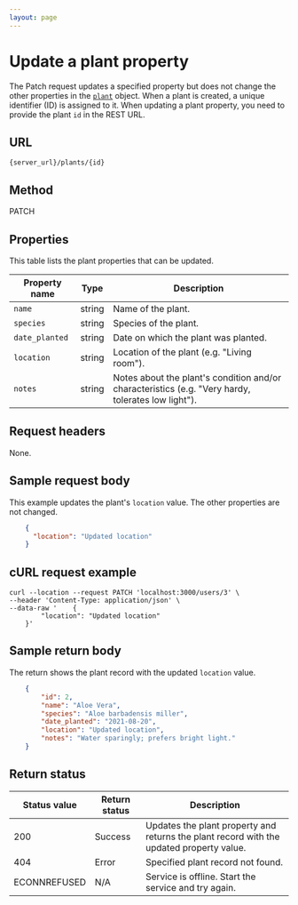 ```yaml
---
layout: page
---
```


# Update a plant property

The Patch request updates a specified property but does not change the other properties in the [`plant`](plant) object. When a plant is created, a unique identifier (ID) is assigned to it. When updating a plant property, you need to provide the plant `id` in the REST URL.

## URL

```console
{server_url}/plants/{id}
```

## Method

PATCH


## Properties

This table lists the plant properties that can be updated.

| Property name | Type | Description |
| ------------- | ----------- | ----------- |
| `name` | string | Name of the plant. |
| `species` | string | Species of the plant. |
| `date_planted` | string | Date on which the plant was planted. |
| `location` | string | Location of the plant (e.g. "Living room"). |
| `notes` | string | Notes about the plant's condition and/or characteristics (e.g. "Very hardy, tolerates low light"). |


## Request headers

None.

## Sample request body

This example updates the plant's `location` value. The other properties are not changed.

```json
    {
      "location": "Updated location"
    }
```

## cURL request example

```cURL
curl --location --request PATCH 'localhost:3000/users/3' \
--header 'Content-Type: application/json' \
--data-raw '    {
        "location": "Updated location"
    }'
```

## Sample return body

The return shows the plant record with the updated `location` value.

```json
    {
        "id": 2,
        "name": "Aloe Vera",
        "species": "Aloe barbadensis miller",
        "date_planted": "2021-08-20",
        "location": "Updated location",
        "notes": "Water sparingly; prefers bright light."
    }
```


## Return status

| Status value | Return status | Description |
| ------------- | ----------- | ----------- |
| 200 | Success | Updates the plant property and returns the plant record with the updated property value. |
| 404 | Error | Specified plant record not found. |
|  ECONNREFUSED | N/A | Service is offline. Start the service and try again. |
